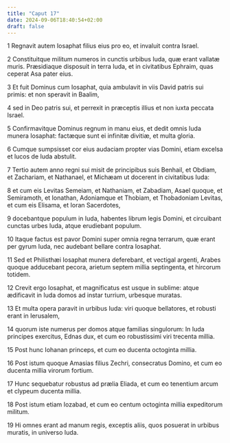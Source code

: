 ```yaml
---
title: "Caput 17"
date: 2024-09-06T18:40:54+02:00
draft: false
---
```




1 Regnavit autem Iosaphat filius eius pro eo, et invaluit contra Israel.

2 Constituitque militum numeros in cunctis urbibus Iuda, quæ erant vallatæ muris. Præsidiaque disposuit in terra Iuda, et in civitatibus Ephraim, quas ceperat Asa pater eius.

3 Et fuit Dominus cum Iosaphat, quia ambulavit in viis David patris sui primis: et non speravit in Baalim,

4 sed in Deo patris sui, et perrexit in præceptis illius et non iuxta peccata Israel.

5 Confirmavitque Dominus regnum in manu eius, et dedit omnis Iuda munera Iosaphat: factæque sunt ei infinitæ divitiæ, et multa gloria.

6 Cumque sumpsisset cor eius audaciam propter vias Domini, etiam excelsa et lucos de Iuda abstulit.

7 Tertio autem anno regni sui misit de principibus suis Benhail, et Obdiam, et Zachariam, et Nathanael, et Michæam ut docerent in civitatibus Iuda:

8 et cum eis Levitas Semeiam, et Nathaniam, et Zabadiam, Asael quoque, et Semiramoth, et Ionathan, Adoniamque et Thobiam, et Thobadoniam Levitas, et cum eis Elisama, et Ioran Sacerdotes,

9 docebantque populum in Iuda, habentes librum legis Domini, et circuibant cunctas urbes Iuda, atque erudiebant populum.

10 Itaque factus est pavor Domini super omnia regna terrarum, quæ erant per gyrum Iuda, nec audebant bellare contra Iosaphat.

11 Sed et Philisthæi Iosaphat munera deferebant, et vectigal argenti, Arabes quoque adducebant pecora, arietum septem millia septingenta, et hircorum totidem.

12 Crevit ergo Iosaphat, et magnificatus est usque in sublime: atque ædificavit in Iuda domos ad instar turrium, urbesque muratas.

13 Et multa opera paravit in urbibus Iuda: viri quoque bellatores, et robusti erant in Ierusalem,

14 quorum iste numerus per domos atque familias singulorum: In Iuda principes exercitus, Ednas dux, et cum eo robustissimi viri trecenta millia.

15 Post hunc Iohanan princeps, et cum eo ducenta octoginta millia.

16 Post istum quoque Amasias filius Zechri, consecratus Domino, et cum eo ducenta millia virorum fortium.

17 Hunc sequebatur robustus ad prælia Eliada, et cum eo tenentium arcum et clypeum ducenta millia.

18 Post istum etiam Iozabad, et cum eo centum octoginta millia expeditorum militum.

19 Hi omnes erant ad manum regis, exceptis aliis, quos posuerat in urbibus muratis, in universo Iuda.

